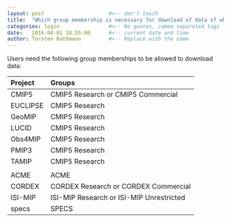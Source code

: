 ```yaml
---
layout: post                     #<-- don't touch
title:  "Which group membership is necessary for download of data of which project?" #<-- keep the quotes " ... "
categories: login                #<-- No quotes, comma separated tags
date:   2016-04-01 18:55:00      #<-- current date and time
author: Torsten Rathmann         #<-- Replace with the name
---
```


Users need the following group memberships to be allowed to download data:

|Project  |Groups                                  |
|:--------|:---------------------------------------|
|CMIP5    |CMIP5 Research or CMIP5 Commercial      |
|EUCLIPSE |CMIP5 Research                          |
|GeoMIP   |CMIP5 Research                          |
|LUCID    |CMIP5 Research                          |
|Obs4MIP  |CMIP5 Research                          |
|PMIP3    |CMIP5 Research                          |
|TAMIP    |CMIP5 Research                          |
|         |                                        |
|ACME     |ACME                                    |
|CORDEX   |CORDEX Research or CORDEX Commercial    |
|ISI-MIP  |ISI-MIP Research or ISI-MIP Unrestricted|
|specs    |SPECS                                   |

